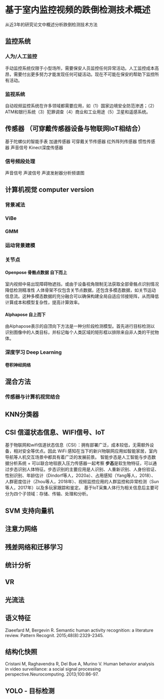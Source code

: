 # 基于室内监控视频的跌倒检测技术概述
从近3年的研究论文中概述分析跌倒检测技术方法
## 监控系统
### 人为/人工监控
手动监控系统仅限于小型场所，需要保安人员监控任何异常活动。人工监控成本高昂，需要付出更多努力才能发现任何可疑活动。现在不可能在保安的帮助下监控所有活动。
### 监视系统
自动视频监控系统在许多领域都需要应用，如（1）国家边境安全防范渗透；（2） ATM和银行系统（3）犯罪调查（4）商业和工业用途（5）卫星和遥感系统。
## 传感器 （可穿戴传感器设备与物联网IoT相结合）
基于陀螺仪的智能手表
加速传感器
可穿戴关节传感器
红外阵列传感器
惯性传感器
声音信号
Kinect深度传感器
### 信号频段处理
声音信号
声波信号 声波发射器分析频谱图

## 计算机视觉 computer version
### 背景减法

### ViBe

### GMM

### 运动背景建模


### 关节点
#### Openpose 骨骼点数据 自下而上
室内视频中易出现障碍物遮挡，或由于设备视角限制无法获取全部骨骼点识别情况降低检测精准性
人体骨架不仅包含关节点数据，还包含多模态数据，如关节运动信息流。这种多模态数据的充分融合可以确保构建全局自适应邻接矩阵，从而降低计算成本和模型复杂性，提高计算效率。
#### Alphapose  自上而下
由Alphapose表示的自顶向下方法是一种分阶段检测模型。首先进行目标检测以识别图像中的人类目标，并标记每个人类区域的矩形框以排除来自非人类的干扰物体。
### 深度学习 Deep Learning
#### 卷积神经网络

## 混合方法
### 传感器与计算机视觉结合

## KNN分类器



## CSI 信道状态信息、WIFI信号、IoT
基于物联网和wifi信道状态信息（CSI）：拥有部署广泛，成本较低，无需额外设备，相对安全等优点。因此 WiFi 感知在当下的新兴物联网应用如智能家居，室内导航等人机交互场景中都具有着广泛的发展前景。
智能步态是人工智能与步态数据分析系统 + 可以联合地毯嵌入压力传感器一起考察
**步态**是软生物特征，可以通过步态识别人体特征。步态识别的主要应用是人识别、人重新识别、人身份验证、性别识别、年龄估计（Dindorf等人，2020a）、占用感知（Yang等人，2018）、人群密度估计（Zhou等人，2018年）、视频监控应用的人群监控和异常检测（Sun等人，2017年）以及多玩家跟踪和鉴定。
基于IoT采集人体行为相关信息后主要可分为四个子领域：存储、传输、处理和分析。
## SVM 支持向量机

## 注意力网络

## 残差网络和迁移学习



## 统计分析

## VR



## 光流法

## 语义特征
Ziaeefard M, Bergevin R. Semantic human activity recognition: a literature review. Pattern Recognit. 2015;48(8):2329-2345.

## 结构化快照
 Cristani M, Raghavendra R, Del Bue A, Murino V. Human behavior analysis in video surveillance: a social signal processing perspective.Neurocomputing. 2013;100:86-97.



## YOLO - 目标检测